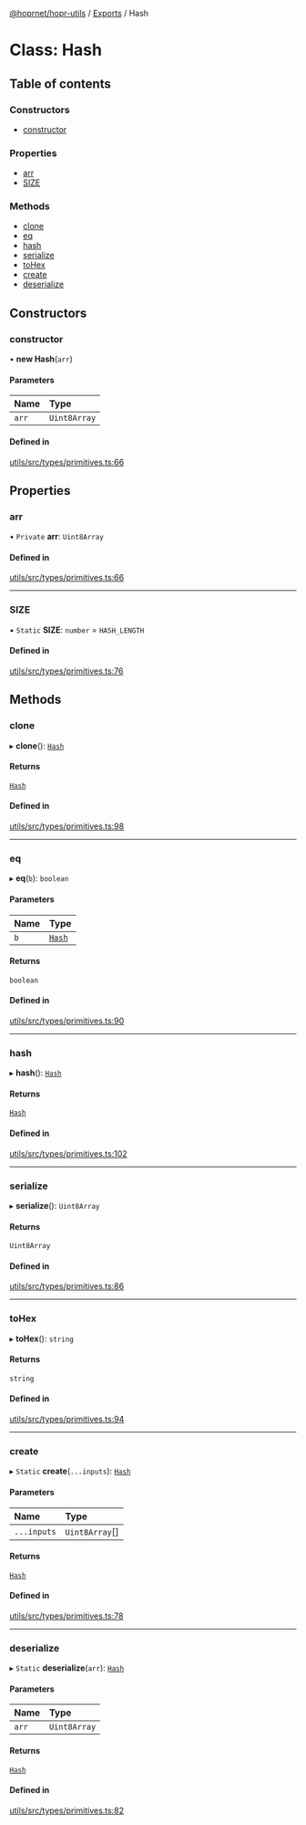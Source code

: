 [@hoprnet/hopr-utils](../README.md) / [Exports](../modules.md) / Hash

# Class: Hash

## Table of contents

### Constructors

- [constructor](Hash.md#constructor)

### Properties

- [arr](Hash.md#arr)
- [SIZE](Hash.md#size)

### Methods

- [clone](Hash.md#clone)
- [eq](Hash.md#eq)
- [hash](Hash.md#hash)
- [serialize](Hash.md#serialize)
- [toHex](Hash.md#tohex)
- [create](Hash.md#create)
- [deserialize](Hash.md#deserialize)

## Constructors

### constructor

• **new Hash**(`arr`)

#### Parameters

| Name | Type |
| :------ | :------ |
| `arr` | `Uint8Array` |

#### Defined in

[utils/src/types/primitives.ts:66](https://github.com/hoprnet/hoprnet/blob/master/packages/utils/src/types/primitives.ts#L66)

## Properties

### arr

• `Private` **arr**: `Uint8Array`

#### Defined in

[utils/src/types/primitives.ts:66](https://github.com/hoprnet/hoprnet/blob/master/packages/utils/src/types/primitives.ts#L66)

___

### SIZE

▪ `Static` **SIZE**: `number` = `HASH_LENGTH`

#### Defined in

[utils/src/types/primitives.ts:76](https://github.com/hoprnet/hoprnet/blob/master/packages/utils/src/types/primitives.ts#L76)

## Methods

### clone

▸ **clone**(): [`Hash`](Hash.md)

#### Returns

[`Hash`](Hash.md)

#### Defined in

[utils/src/types/primitives.ts:98](https://github.com/hoprnet/hoprnet/blob/master/packages/utils/src/types/primitives.ts#L98)

___

### eq

▸ **eq**(`b`): `boolean`

#### Parameters

| Name | Type |
| :------ | :------ |
| `b` | [`Hash`](Hash.md) |

#### Returns

`boolean`

#### Defined in

[utils/src/types/primitives.ts:90](https://github.com/hoprnet/hoprnet/blob/master/packages/utils/src/types/primitives.ts#L90)

___

### hash

▸ **hash**(): [`Hash`](Hash.md)

#### Returns

[`Hash`](Hash.md)

#### Defined in

[utils/src/types/primitives.ts:102](https://github.com/hoprnet/hoprnet/blob/master/packages/utils/src/types/primitives.ts#L102)

___

### serialize

▸ **serialize**(): `Uint8Array`

#### Returns

`Uint8Array`

#### Defined in

[utils/src/types/primitives.ts:86](https://github.com/hoprnet/hoprnet/blob/master/packages/utils/src/types/primitives.ts#L86)

___

### toHex

▸ **toHex**(): `string`

#### Returns

`string`

#### Defined in

[utils/src/types/primitives.ts:94](https://github.com/hoprnet/hoprnet/blob/master/packages/utils/src/types/primitives.ts#L94)

___

### create

▸ `Static` **create**(`...inputs`): [`Hash`](Hash.md)

#### Parameters

| Name | Type |
| :------ | :------ |
| `...inputs` | `Uint8Array`[] |

#### Returns

[`Hash`](Hash.md)

#### Defined in

[utils/src/types/primitives.ts:78](https://github.com/hoprnet/hoprnet/blob/master/packages/utils/src/types/primitives.ts#L78)

___

### deserialize

▸ `Static` **deserialize**(`arr`): [`Hash`](Hash.md)

#### Parameters

| Name | Type |
| :------ | :------ |
| `arr` | `Uint8Array` |

#### Returns

[`Hash`](Hash.md)

#### Defined in

[utils/src/types/primitives.ts:82](https://github.com/hoprnet/hoprnet/blob/master/packages/utils/src/types/primitives.ts#L82)
